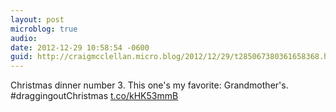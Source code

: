 ```yaml
---
layout: post
microblog: true
audio: 
date: 2012-12-29 10:58:54 -0600
guid: http://craigmcclellan.micro.blog/2012/12/29/t285067380361658368.html
---
```

Christmas dinner number 3. This one's my favorite: Grandmother's. #draggingoutChristmas [t.co/kHK53mmB](http://t.co/kHK53mmB)

